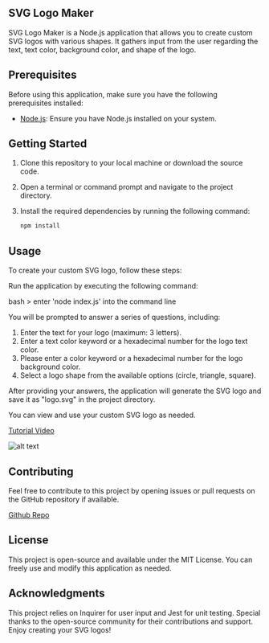 ## SVG Logo Maker

SVG Logo Maker is a Node.js application that allows you to create custom SVG logos with various shapes. It gathers input from the user regarding the text, text color, background color, and shape of the logo.

## Prerequisites

Before using this application, make sure you have the following prerequisites installed:

- [Node.js](https://nodejs.org/): Ensure you have Node.js installed on your system.

## Getting Started

1. Clone this repository to your local machine or download the source code.

2. Open a terminal or command prompt and navigate to the project directory.

3. Install the required dependencies by running the following command:

   ```bash
   npm install

## Usage

To create your custom SVG logo, follow these steps:

Run the application by executing the following command:

bash > enter 'node index.js' into the command line

You will be prompted to answer a series of questions, including:

1. Enter the text for your logo (maximum: 3 letters).  
2. Enter a text color keyword or a hexadecimal number for the logo text color.  
3. Please enter a color keyword or a hexadecimal number for the logo background color.  
4. Select a logo shape from the available options (circle, triangle, square).  
  
After providing your answers, the application will generate the SVG logo and save it as "logo.svg" in the project directory.  

You can view and use your custom SVG logo as needed.

[Tutorial Video](https://share.vidyard.com/watch/zhVmZfVbJ9Jr4S5wLqVL3W?) 

![alt text](images/image-1.png)

## Contributing

Feel free to contribute to this project by opening issues or pull requests on the GitHub repository if available.

[Github Repo](https://github.com/Daleray1231/Logo_Maker) 

## License

This project is open-source and available under the MIT License. You can freely use and modify this application as needed.

## Acknowledgments

This project relies on Inquirer for user input and Jest for unit testing.
Special thanks to the open-source community for their contributions and support.
Enjoy creating your SVG logos!